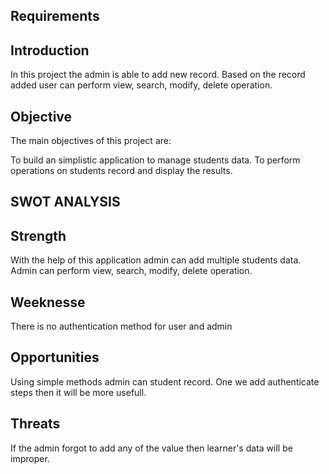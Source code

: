 Requirements
--

Introduction
--

In this project the admin is able to add new record. Based on the record added user can perform view, search, modify, delete operation.


Objective
--
The main objectives of this project are:

To build an simplistic application to manage students data.
To perform operations on students record and display the results.

SWOT ANALYSIS
--

Strength
--
With the help of this application admin can add multiple students data. Admin can perform view, search, modify, delete operation.

Weeknesse
--
There is no authentication method for user and admin

Opportunities
--
Using simple methods admin can student record. One we add authenticate steps then it will be more usefull.

Threats
--
If the admin forgot to add any of the value then learner's data will be improper. 
